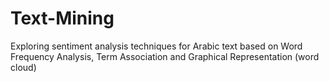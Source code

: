 # Text-Mining
Exploring sentiment analysis techniques for Arabic text based on Word Frequency Analysis, Term Association and Graphical Representation (word cloud)
